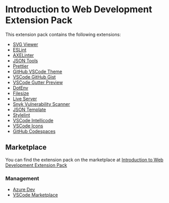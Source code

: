 # Introduction to Web Development Extension Pack

This extension pack contains the following extensions:

- [SVG Viewer](https://marketplace.visualstudio.com/items?itemName=cssho.vscode-svgviewer)
- [ESLint](https://marketplace.visualstudio.com/items?itemName=dbaeumer.vscode-eslint)
- [AXELinter](https://marketplace.visualstudio.com/items?itemName=deque-systems.vscode-axe-linter)
- [JSON Tools](https://marketplace.visualstudio.com/items?itemName=eriklynd.json-tools)
- [Prettier](https://marketplace.visualstudio.com/items?itemName=esbenp.prettier-vscode)
- [GitHub VSCode Theme](https://marketplace.visualstudio.com/items?itemName=GitHub.github-vscode-theme)
- [VSCode GitHub Gist](https://marketplace.visualstudio.com/items?itemName=kenhowardpdx.vscode-gist)
- [VSCode Gutter Preview](https://marketplace.visualstudio.com/items?itemName=kisstkondoros.vscode-gutter-preview)
- [DotEnv](https://marketplace.visualstudio.com/items?itemName=mikestead.dotenv)
- [Filesize](https://marketplace.visualstudio.com/items?itemName=mkxml.vscode-filesize)
- [Live Server](https://marketplace.visualstudio.com/items?itemName=ritwickdey.LiveServer)
- [Snyk Vulnerability Scanner](https://marketplace.visualstudio.com/items?itemName=snyk-security.snyk-vulnerability-scanner)
- [JSON Template](https://marketplace.visualstudio.com/items?itemName=stormwarning.json-template)
- [Stylelint](https://marketplace.visualstudio.com/items?itemName=stylelint.vscode-stylelint)
- [VSCode Intellicode](https://marketplace.visualstudio.com/items?itemName=VisualStudioExptTeam.vscodeintellicode)
- [VSCode Icons](https://marketplace.visualstudio.com/items?itemName=vscode-icons-team.vscode-icons)
- [GitHub Codespaces](https://marketplace.visualstudio.com/items?itemName=GitHub.codespaces)

## Marketplace

You can find the extension pack on the marketplace at [Introduction to Web Development Extension Pack](https://marketplace.visualstudio.com/items?itemName=MechanicalInk.intro-to-webdev-extenstion-pack)

### Management

- [Azure Dev](https://dev.azure.com/mechanicalink/_usersSettings/tokens)
- [VSCode Marketplace](https://marketplace.visualstudio.com/manage/publishers/mechanicalink)
